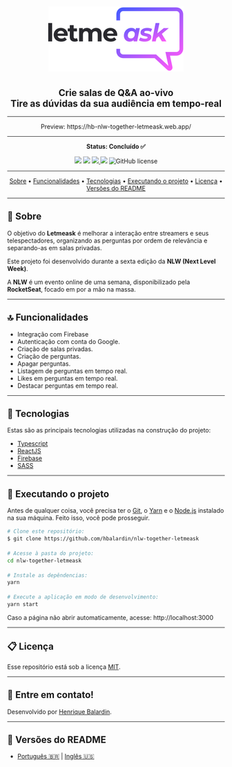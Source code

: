 <!-- banner -->
<h1 align="center">
  <img alt="letmeask" title="letmeask" src="./src/assets/images/logo.svg">
</h1>

<!-- descrição -->
<h2 align="center">
  Crie salas de Q&amp;A ao-vivo <br>
  Tire as dúvidas da sua audiência em tempo-real
</h2>

---

<p align="center">Preview: <a>https://hb-nlw-together-letmeask.web.app/</a></p>

---

<!-- status -->
<p align="center"><b>Status: Concluído ✅</b></p>

<!-- badges -->
<p align="center">
  <img src="https://img.shields.io/github/languages/count/hbalardin/nlw-together-letmeask?color=835AFE">
  <img src="https://img.shields.io/github/repo-size/hbalardin/nlw-together-letmeask?color=E559F9"/>
  <a href="https://www.linkedin.com/in/hbalardin/">
    <img src="https://img.shields.io/badge/made%20by-Henrique%20Balardin-835AFE">
  </a>
  <img src="https://img.shields.io/github/last-commit/hbalardin/nlw-together-letmeask?color=E559F9"/>
  <img alt="GitHub license" src="https://img.shields.io/github/license/hbalardin/nlw-together-letmeask?color=835AFE">
</p>

---

<!-- index -->
<p align="center">
  <a href="#-sobre">Sobre</a> •
  <a href="#-funcionalidades">Funcionalidades</a> •
  <a href="#-tecnologias">Tecnologias</a> •
  <a href="#-executando-o-projeto">Executando o projeto</a> •
  <a href="#-licença">Licença</a> •
  <a href="#-versões-do-readme">Versões do README</a>
</p>

---

## 📄 Sobre

O objetivo do **Letmeask** é melhorar a interação entre streamers e seus telespectadores, organizando as perguntas por ordem de relevância e separando-as em salas privadas.

Este projeto foi desenvolvido durante a sexta edição da **NLW (Next Level Week)**.

A **NLW** é um evento online de uma semana, disponibilizado pela **RocketSeat**, focado em por a mão na massa.

---

## 🔝 Funcionalidades

- Integração com Firebase
- Autenticação com conta do Google.
- Criação de salas privadas.
- Criação de perguntas.
- Apagar perguntas.
- Listagem de perguntas em tempo real.
- Likes em perguntas em tempo real.
- Destacar perguntas em tempo real.

<!-- gifs -->
<!-- <p align="center">
  <img width="60%" alt="WebDemonstration" title="WebDemonstration" src="./github/webdemonstration.gif">
</p> -->

---

## 🔨 Tecnologias

Estas são as principais tecnologias utilizadas na construção do projeto:

- [Typescript](https://www.typescriptlang.org/)
- [ReactJS](https://reactjs.org/)
- [Firebase](https://firebase.google.com/)
- [SASS](https://sass-lang.com/)

---

## 🚀 Executando o projeto

Antes de qualquer coisa, você precisa ter o [Git](https://git-scm.com), o [Yarn](https://yarnpkg.com/) e o [Node.js](https://nodejs.org/en/) instalado na sua máquina. Feito isso, você pode prosseguir.

```bash
# Clone este repositório:
$ git clone https://github.com/hbalardin/nlw-together-letmeask

# Acesse à pasta do projeto:
cd nlw-together-letmeask

# Instale as depêndencias:
yarn

# Execute a aplicação em modo de desenvolvimento:
yarn start
```

Caso a página não abrir automaticamente, acesse: http://localhost:3000

---

## 📋 Licença

Esse repositório está sob a licença [MIT](https://github.com/hbalardin/nlw-together-letmeask/blob/master/LICENSE.md).

---

## 🚀 Entre em contato!

Desenvolvido por [Henrique Balardin](https://www.linkedin.com/in/hbalardin).

---

## 🚩 Versões do README

- [Português 🇧🇷](https://github.com/hbalardin/nlw-together-letmeask/blob/master/README.md) | [Inglês 🇺🇸](https://github.com/hbalardin/nlw-together-letmeask/blob/master/README-en.md)
